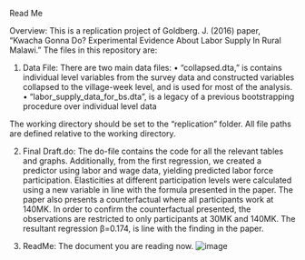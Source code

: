 Read Me

Overview:
This is a replication project of Goldberg. J. (2016) paper, “Kwacha Gonna Do? Experimental Evidence About Labor Supply In Rural Malawi.”
The files in this repository are:

1.	Data File:
There are two main data files: 
•	“collapsed.dta,” is contains individual level variables from the survey data and constructed variables collapsed to the village-week level, and is used for most of the analysis.  
•	“labor_supply_data_for_bs.dta”, is a legacy of a previous bootstrapping procedure over individual level data

The working directory should be set to the “replication” folder. All file paths are defined relative to the working directory. 

2.	Final Draft.do:
The do-file contains the code for all the relevant tables and graphs.  Additionally, from the first regression, we created a predictor using labor and wage data, yielding predicted labor force participation.  Elasticities at different participation levels were calculated using a new variable in line with the formula presented in the paper.
The paper also presents a counterfactual where all participants work at 140MK.  In order to confirm the counterfactual presented, the observations are restricted to only participants at 30MK and 140MK.  The resultant regression β=0.174, is line with the finding in the paper.

3.	ReadMe:
The document you are reading now.
![image](https://github.com/eesha2712/Stata-files/assets/154126381/1a578cff-c146-49bc-b41a-7f7d687a5329)
